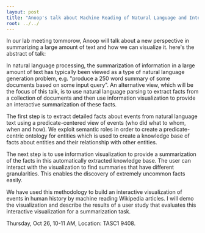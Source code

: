 ```yaml
---
layout: post
title: "Anoop's talk about Machine Reading of Natural Language and Interactive Visualization "
root: ../../
---
```


In our lab meeting tommorow, Anoop will talk about a new perspective in summarizing a large amount of text and how we can visualize it. here's the abstract of talk:

In natural language processing, the summarization of information in a large amount of text has typically been viewed as a type of natural language generation problem, e.g. "produce a 250 word summary of some documents based on some input query". An alternative view, which will be the focus of this talk, is to use natural language parsing to extract facts from a collection of documents and then use information visualization to provide an interactive summarization of these facts.

The first step is to extract detailed facts about events from natural language text using a predicate-centered view of events (who did what to whom, when and how). We exploit semantic roles in order to create a predicate-centric ontology for entities which is used to create a knowledge base of facts about entities and their relationship with other entities.

The next step is to use information visualization to provide a summarization of the facts in this automatically extracted knowledge base. The user can interact with the visualization to find summaries that have different granularities.  This enables the discovery of extremely uncommon facts easily.

We have used this methodology to build an interactive visualization of events in human history by machine reading Wikipedia articles. I will demo the visualization and describe the results of a user study that evaluates this interactive visualization for a summarization task.

Thursday, Oct 26, 10-11 AM, Location: TASC1 9408.
